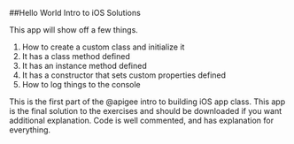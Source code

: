 ##Hello World Intro to iOS Solutions

This app will show off a few things.

1. How to create a custom class and initialize it
  1. It has a class method defined
  2. It has an instance method defined
  3. It has a constructor that sets custom properties defined
2. How to log things to the console

This is the first part of the @apigee intro to building iOS app class. This app is the final solution to the exercises and should be downloaded if you want additional explanation. Code is well commented, and has explanation for everything.

